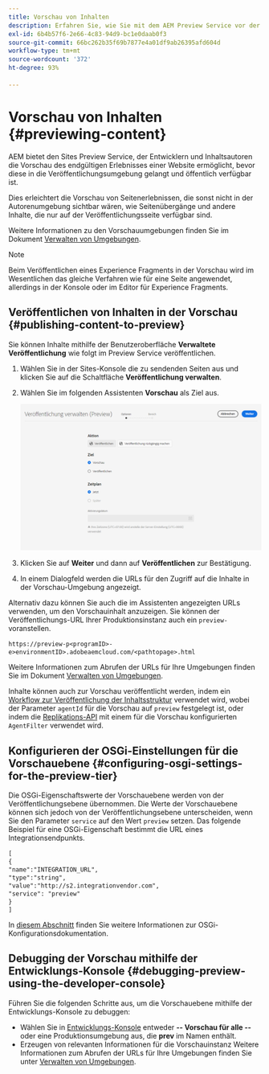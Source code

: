 ```yaml
---
title: Vorschau von Inhalten
description: Erfahren Sie, wie Sie mit dem AEM Preview Service vor der Live-Schaltung eine Vorschau von Inhalten anzeigen können.
exl-id: 6b4b57f6-2e66-4c83-94d9-bc1e0daab0f3
source-git-commit: 66bc262b35f69b7877e4a01df9ab26395afd604d
workflow-type: tm+mt
source-wordcount: '372'
ht-degree: 93%

---
```



# Vorschau von Inhalten {#previewing-content}

AEM bietet den Sites Preview Service, der Entwicklern und Inhaltsautoren die Vorschau des endgültigen Erlebnisses einer Website ermöglicht, bevor diese in die Veröffentlichungsumgebung gelangt und öffentlich verfügbar ist.

Dies erleichtert die Vorschau von Seitenerlebnissen, die sonst nicht in der Autorenumgebung sichtbar wären, wie Seitenübergänge und andere Inhalte, die nur auf der Veröffentlichungsseite verfügbar sind.

Weitere Informationen zu den Vorschauumgebungen finden Sie im Dokument [Verwalten von Umgebungen](/help/implementing/cloud-manager/manage-environments.md#access-preview-service).

>[!NOTE]
>
>Beim Veröffentlichen eines Experience Fragments in der Vorschau wird im Wesentlichen das gleiche Verfahren wie für eine Seite angewendet, allerdings in der Konsole oder im Editor für Experience Fragments.

## Veröffentlichen von Inhalten in der Vorschau {#publishing-content-to-preview}

Sie können Inhalte mithilfe der Benutzeroberfläche **Verwaltete Veröffentlichung** wie folgt im Preview Service veröffentlichen.

1. Wählen Sie in der Sites-Konsole die zu sendenden Seiten aus und klicken Sie auf die Schaltfläche **Veröffentlichung verwalten**.
1. Wählen Sie im folgenden Assistenten **Vorschau** als Ziel aus.

   ![verwaltete Veröffentlichung](/help/sites-cloud/authoring/assets/previewmanagedpublication.png)

1. Klicken Sie auf **Weiter** und dann auf **Veröffentlichen** zur Bestätigung.

1. In einem Dialogfeld werden die URLs für den Zugriff auf die Inhalte in der Vorschau-Umgebung angezeigt.


Alternativ dazu können Sie auch die im Assistenten angezeigten URLs verwenden, um den Vorschauinhalt anzuzeigen. Sie können der Veröffentlichungs-URL Ihrer Produktionsinstanz auch ein `preview-` voranstellen.

```
https://preview-p<programID>-e>environmentID>.adobeaemcloud.com/<pathtopage>.html
```

Weitere Informationen zum Abrufen der URLs für Ihre Umgebungen finden Sie im Dokument [Verwalten von Umgebungen](/help/implementing/cloud-manager/manage-environments.md).

Inhalte können auch zur Vorschau veröffentlicht werden, indem ein [Workflow zur Veröffentlichung der Inhaltsstruktur](/help/operations/replication.md#publish-content-tree-workflow) verwendet wird, wobei der Parameter `agentId` für die Vorschau auf `preview` festgelegt ist, oder indem die [Replikations-API](/help/operations/replication.md#replication-api) mit einem für die Vorschau konfigurierten `AgentFilter` verwendet wird.

## Konfigurieren der OSGi-Einstellungen für die Vorschauebene {#configuring-osgi-settings-for-the-preview-tier}

Die OSGi-Eigenschaftswerte der Vorschauebene werden von der Veröffentlichungsebene übernommen. Die Werte der Vorschauebene können sich jedoch von der Veröffentlichungsebene unterscheiden, wenn Sie den Parameter `service` auf den Wert `preview` setzen. Das folgende Beispiel für eine OSGi-Eigenschaft bestimmt die URL eines Integrationsendpunkts.

```
[
{
"name":"INTEGRATION_URL",
"type":"string",
"value":"http://s2.integrationvendor.com",
"service": "preview"
}
]
```

In [diesem Abschnitt](/help/implementing/deploying/configuring-osgi.md#author-vs-publish-configuration) finden Sie weitere Informationen zur OSGi-Konfigurationsdokumentation.

## Debugging der Vorschau mithilfe der Entwicklungs-Konsole {#debugging-preview-using-the-developer-console}

Führen Sie die folgenden Schritte aus, um die Vorschauebene mithilfe der Entwicklungs-Konsole zu debuggen:

* Wählen Sie in [Entwicklungs-Konsole](/help/implementing/developing/introduction/development-guidelines.md#aem-as-a-cloud-service-development-tools) entweder **-- Vorschau für alle --** oder eine Produktionsumgebung aus, die **prev** im Namen enthält.
* Erzeugen von relevanten Informationen für die Vorschauinstanz
Weitere Informationen zum Abrufen der URLs für Ihre Umgebungen finden Sie unter [Verwalten von Umgebungen](/help/implementing/cloud-manager/manage-environments.md).
